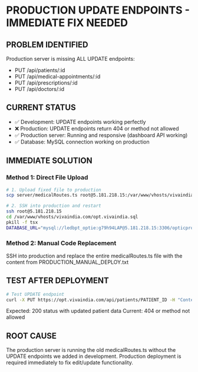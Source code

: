 # PRODUCTION UPDATE ENDPOINTS - IMMEDIATE FIX NEEDED

## PROBLEM IDENTIFIED
Production server is missing ALL UPDATE endpoints:
- PUT /api/patients/:id
- PUT /api/medical-appointments/:id  
- PUT /api/prescriptions/:id
- PUT /api/doctors/:id

## CURRENT STATUS
- ✅ Development: UPDATE endpoints working perfectly
- ❌ Production: UPDATE endpoints return 404 or method not allowed
- ✅ Production server: Running and responsive (dashboard API working)
- ✅ Database: MySQL connection working on production

## IMMEDIATE SOLUTION

### Method 1: Direct File Upload
```bash
# 1. Upload fixed file to production
scp server/medicalRoutes.ts root@5.181.218.15:/var/www/vhosts/vivaindia.com/opt.vivaindia.sql/server/

# 2. SSH into production and restart
ssh root@5.181.218.15
cd /var/www/vhosts/vivaindia.com/opt.vivaindia.sql
pkill -f tsx
DATABASE_URL="mysql://ledbpt_optie:g79h94LAP@5.181.218.15:3306/opticpro" PORT=8080 tsx server/index.ts > production.log 2>&1 &
```

### Method 2: Manual Code Replacement
SSH into production and replace the entire medicalRoutes.ts file with the content from PRODUCTION_MANUAL_DEPLOY.txt

## TEST AFTER DEPLOYMENT
```bash
# Test UPDATE endpoint
curl -X PUT https://opt.vivaindia.com/api/patients/PATIENT_ID -H "Content-Type: application/json" -d '{"firstName":"UpdatedName"}'
```

Expected: 200 status with updated patient data
Current: 404 or method not allowed

## ROOT CAUSE
The production server is running the old medicalRoutes.ts without the UPDATE endpoints we added in development. Production deployment is required immediately to fix edit/update functionality.